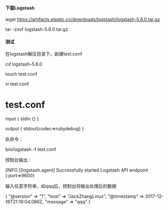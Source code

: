
#### 下载Logstash

wget https://artifacts.elastic.co/downloads/logstash/logstash-5.6.0.tar.gz

tar -zxvf logstash-5.6.0.tar.gz


#### 测试

在logstash解压目录下，新建test.conf

cd logstash-5.6.0

touch test.conf

vi test.conf 

# test.conf
input {
    stdin {}
}

output {
    stdout{codec=>rubydebug}
}


执命令：

bin/logstash -f test.conf

控制台输出：

[INFO ][logstash.agent] Successfully started Logstash API endpoint {:port=>9600}


输入任意字符串，如qqq后，控制台将输出处理后的数据


{
      "@version" => "1",
          "host" => "JackZhangLinux",
    "@timestamp" => 2017-12-18T21:19:04.086Z,
       "message" => "qqq"
}

